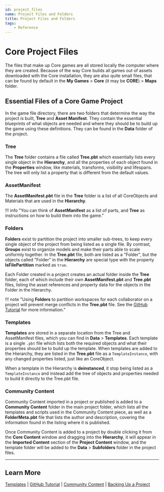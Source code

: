 ```yaml
---
id: project_files
name: Project Files and Folders
title: Project Files and Folders
tags:
    - Reference
---
```


# Core Project Files

The files that make up Core games are all stored locally the computer where they are created. Because of the way Core builds all games out of assets downloaded with the Core installation, they are also quite small files, that can be found by default in the **My Games** > **Core** (it may be **CORE**) > **Maps** folder.

## Essential Files of a Core Game Project

In the game file directory, there are two folders that determine the way the project is built, **Tree** and **Asset Manifest**. They contain the essential blueprints of what objects are needed and where they should be to build up the game using these definitions. They can be found in the **Data** folder of the project.

### Tree

The **Tree** folder contains a file called **Tree.pbt** which essentially lists every single object in the **Hierarchy**, and all the properties of each object found in the **Properties** window, like materials, transforms, visibility and lifespans. The tree will only list a property that is different from the default values.

### AssetManifest

The **AssetManifest.pbt** file in the **Tree** folder is a list of all CoreObjects and Materials that are used in the **Hierarchy**.

!!! info "You can think of **AssetManifest** as a list of parts, and **Tree** as instructions on how to build them into the game."

### Folders

**Folders** exist to partition the project into smaller sub-trees, to keep every single object of the project from being listed as a single file. By contrast, **Groups** exist to organize models and make their parts able to scale uniformly together. In the **Tree.pbt** file, both are listed as a "Folder", but the objects called "Folder" in the **Hierarchy** are special type with the property **IsFilePartition** marked as `true`.

Each Folder created in a project creates an actual folder inside the **Tree** folder, each of which include their own **AssetManifest.pbt** and **Tree.pbt** files, listing the asset references and property data for the objects in the Folder in the Hierarchy.

!!! note "Using **Folders** to partition workspaces for each collaborator on a project will prevent merge conflicts in the **Tree.pbt** file. See the [GitHub Tutorial](../tutorials/github.md) for more information."

### Templates

**Templates** are stored in a separate location from the Tree and AssetManifest files, which you can find in **Data** > **Templates**. Each template is a single `.pbt` file which lists both the required objects and what their properties should be to build up the template. When templates are added to the Hierarchy, they are listed in the **Tree.pbt** file as a `TemplateInstance`, with any changed properties listed, just like an CoreObject.

When a template in the Hierarchy is **deinstanced**, it stop being listed as a `TemplateInstance` and instead add the tree of objects and properties needed to build it directly to the Tree.pbt file.

### Community Content

Community Content imported in a project or published is added to a **Community Content** folder in the main project folder, which lists all the templates and scripts used in the Community Content piece, as well as a **FolderMeta.pbt** file that lists the author and description, covering the information found in the listing where it is published.

Once Community Content is added to a project by double clicking it from the **Core Content** window and dragging into the **Hierarchy**, it will appear in the **Imported Content** section of the **Project Content** window, and the template folder will be added to the **Data** > **Subfolders** folder in the project files.

---

## Learn More

[Templates](../references/templates.md) | [GitHub Tutorial](../tutorials/github.md) | [Community Content](community_content.md) | [Backing Up a Project](backups.md)
